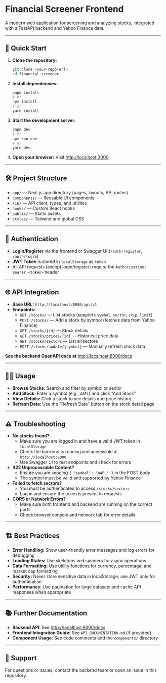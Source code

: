 # Financial Screener Frontend

A modern web application for screening and analyzing stocks, integrated with a FastAPI backend and Yahoo Finance data.

---

## 🚀 Quick Start

1. **Clone the repository:**
   ```bash
   git clone <your-repo-url>
   cd financial-screener
   ```
2. **Install dependencies:**
   ```bash
   pnpm install
   # or
   npm install
   # or
   yarn install
   ```
3. **Start the development server:**
   ```bash
   pnpm dev
   # or
   npm run dev
   # or
   yarn dev
   ```
4. **Open your browser:**
   Visit [http://localhost:3000](http://localhost:3000)

---

## 🛠️ Project Structure

- `app/` — Next.js app directory (pages, layouts, API routes)
- `components/` — Reusable UI components
- `lib/` — API client, types, and utilities
- `hooks/` — Custom React hooks
- `public/` — Static assets
- `styles/` — Tailwind and global CSS

---

## 🔐 Authentication

- **Login/Register** via the frontend or Swagger UI (`/auth/register`, `/auth/login`)
- **JWT Token** is stored in `localStorage` as `token`
- All API requests (except login/register) require the `Authorization: Bearer <token>` header

---

## 🌐 API Integration

- **Base URL:** `http://localhost:8000/api/v1`
- **Endpoints:**
  - `GET /stocks/` — List stocks (supports `symbol`, `sector`, `skip`, `limit`)
  - `POST /stocks/` — Add a stock by symbol (fetches data from Yahoo Finance)
  - `GET /stocks/{id}` — Stock details
  - `GET /stocks/prices/{id}` — Historical price data
  - `GET /stocks/sectors` — List all sectors
  - `POST /stocks/update/{symbol}` — Manually refresh stock data

**See the backend OpenAPI docs at** [http://localhost:8000/docs](http://localhost:8000/docs)

---

## 🧑‍💻 Usage

- **Browse Stocks:** Search and filter by symbol or sector
- **Add Stock:** Enter a symbol (e.g., `AAPL`) and click "Add Stock"
- **View Details:** Click a stock to see details and price history
- **Refresh Data:** Use the "Refresh Data" button on the stock detail page

---

## ⚠️ Troubleshooting

- **No stocks found?**
  - Make sure you are logged in and have a valid JWT token in `localStorage`
  - Check the backend is running and accessible at `http://localhost:8000`
  - Use Swagger UI to test endpoints and check for errors
- **422 Unprocessable Content?**
  - Ensure you are sending `{ "symbol": "AAPL" }` in the POST body
  - The symbol must be valid and supported by Yahoo Finance
- **Failed to fetch sectors?**
  - You must be authenticated to access `/stocks/sectors`
  - Log in and ensure the token is present in requests
- **CORS or Network Errors?**
  - Make sure both frontend and backend are running on the correct ports
  - Check browser console and network tab for error details

---

## 🏗️ Best Practices

- **Error Handling:** Show user-friendly error messages and log errors for debugging
- **Loading States:** Use skeletons and spinners for async operations
- **Data Formatting:** Use utility functions for currency, percentage, and market cap formatting
- **Security:** Never store sensitive data in localStorage; use JWT only for authentication
- **Performance:** Use pagination for large datasets and cache API responses when appropriate

---

## 📚 Further Documentation

- **Backend API:** See [http://localhost:8000/docs](http://localhost:8000/docs)
- **Frontend Integration Guide:** See `API_DOCUMENTATION.md` (if provided)
- **Component Usage:** See code comments and the `components/` directory

---

## 🤝 Support

For questions or issues, contact the backend team or open an issue in this repository. 